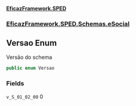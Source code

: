 #### [EficazFramework.SPED](EficazFrameworkSPED.md 'EficazFramework SPED')
### [EficazFramework.SPED.Schemas.eSocial](EficazFramework.SPED.Schemas.eSocial.md 'EficazFramework.SPED.Schemas.eSocial')

## Versao Enum

Versão do schema

```csharp
public enum Versao
```
### Fields

<a name='EficazFramework.SPED.Schemas.eSocial.Versao.v_S_01_02_00'></a>

`v_S_01_02_00` 0